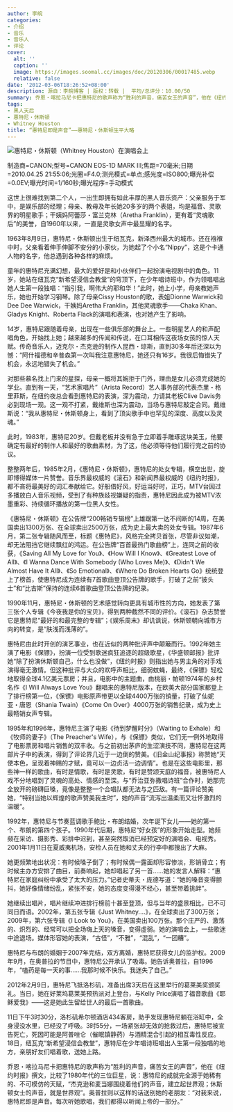 ```yaml
---
author: 李皖
categories:
- 介绍
- 音乐
- 音乐人
- 评论
cover:
  alt: ''
  caption: ''
  image: https://images.soomal.cc/images/doc/20120306/00017485.webp
  relative: false
date: '2012-03-06T18:26:52+08:00'
description: 源自：李皖博客 | 版权：转载 |  平均/总评分：10.00/50
summary: 乔恩・喀拉马尼卡把惠特尼的歌声称为“胜利的声音，痛苦女王的声音”，他在《纽约时报》撰文，比较了1980年代的三位巨星，说：惠特尼的成就完全源于她稀有的、不可模仿的天赋，“杰克逊和麦当娜围绕着他们的声音，建立起世界观；休斯顿女士的声音，就是世界观”。奥普拉则以这样的话送别她的老朋友……
tags:
- 黑人天后
- 惠特尼・休斯顿
- Whitney Houston
title: “惠特尼即是声音”――惠特尼・休斯顿生平大略
---
```


![惠特尼・休斯顿（Whitney Houston）在演唱会上](https://images.soomal.cc/images/doc/20120306/00017485.webp)

制造商=CANON;型号=CANON EOS-1D MARK III;焦距=70毫米;日期=2010.04.25 21:55:06;光圈=F4.0;测光模式=单点;感光度=ISO800;曝光补偿=0.0EV;曝光时间=1/160秒;曝光程序=手动模式



这世上很难找到第二个人，一出生即拥有如此丰厚的黑人音乐资产：父亲服务于军中，是娱乐部的经理；母亲、教母及年长她20多岁的两个表姐，均是福音、灵歌界的明星歌手；干姨妈阿蕾莎・富兰克林（Aretha Franklin），更有着“灵魂歌后”的美誉，自1960年以来，一直是灵歌女声中最显耀的名字。

1963年8月9日，惠特尼・休斯顿出生于纽瓦克，新泽西州最大的城市。还在襁褓中时，父亲看着伸手伸脚不安分的小家伙，为她起了个小名“Nippy”，这是个卡通人物的名字，他总遇到各种各样的麻烦。

童年的惠特尼充满幻想，最大的爱好是和小伙伴们一起扮演电视剧中的角色。11岁，她站在纽瓦克“新希望浸信会教堂”的穹顶下，在少年唱诗班中，作为领唱唱出她人生第一段独唱：“指引我，啊伟大的耶和华！”此时，她上小学，母亲教她声乐，她也开始学习钢琴。除了母亲Cissy Houston的歌，表姐Dionne Warwick和Dee Dee Warwick，干姨妈Aretha Franklin，其他灵魂歌手――Chaka Khan、 Gladys Knight、Roberta Flack的演唱和表演，也对她产生了影响。

14岁，惠特尼跟随着母亲，出现在一些俱乐部的舞台上。一些明星艺人的和声配唱角色，开始找上她；越来越多的传闻和传说，在口耳相传这夜场女孩的惊人天赋。传奇音乐人，迈克尔・杰克逊的制作人昆西・琼斯，直到30多年后还深以为憾：“阿什福德和辛普森第一次叫我注意惠特尼，她还只有16岁。我很后悔错失了机会，永远地错失了机会。”

对那些慕名找上门来的星探，母亲一概将其婉拒于门外，理由是女儿必须完成她的学业。直到有一天，“艺术家唱片”（Arista Record）艺人事务部的代表杰里・格里菲斯，在纽约夜总会看到惠特尼的表演，深为震动，力请其老板Clive Davis务必到现场一观。这一观不打紧，戴维斯也深为震动，当场与惠特尼敲定合同。戴维斯说：“我从惠特尼・休斯顿身上，看到了顶尖歌手中也罕见的深度、高度以及灵魂。”

此时，1983年，惠特尼20岁。但戴老板并没有急于立即着手雕琢这块美玉，他要确定有最好的制作人和最好的歌曲素材，为了这，他必须等待他们履行完之前的协议。

整整两年后，1985年2月，《惠特尼・休斯顿》，惠特尼的处女专辑，横空出世，旋即博得媒体一片赞誉。音乐界最权威的《滚石》和新闻界最权威的《纽约时报》，都不吝将最美好的词汇奉献给它。好船借好风，好运当好时，正巧，MTV台因过多播放白人音乐视频，受到了有种族歧视嫌疑的指责，惠特尼因此成为被MTV浓墨重彩、持续循环播放的第一位黑人女性。

《惠特尼・休斯顿》在公告牌“200畅销专辑榜”上雄踞第一达不间断的14周，在美国卖出1300万张、在全球卖出2500万张，成为史上最大卖的处女专辑。1987年6月，第二张专辑随风而至，标题《惠特尼》，风格完全拷贝首张，尽管非议如潮，却无法阻挡它继续飘红的鸿运。在公告牌“百首最热门歌曲榜”上，连同之前的收获，《Saving All My Love for You》、《How Will I Know》、《Greatest Love of All》、《I Wanna Dance With Somebody (Who Loves Me)》、《Didn't We Almost Have It All》、《So Emotional》、《Where Do Broken Hearts Go》统统登上了榜首，使惠特尼成为连续有7首歌曲登顶公告牌的歌手，打破了之前“披头士”和“比吉斯”保持的连续6首歌曲登顶公告牌的纪录。

1990年11月，惠特尼・休斯顿的艺术感觉转向更具有城市性的方向，她发表了第三张个人专辑《今夜我是你的宝贝》，得到两种截然不同的评价。《滚石》杂志赞誉它是惠特尼“最好的和最完整的专辑”；《娱乐周末》却讥讽说，休斯顿朝向城市方向的转变，是“肤浅而浅薄的”。

惠特尼由此时开创的演艺事业，也在近似的两种批评声中颠簸而行。1992年她主演了电影《保镖》，扮演一位受到歌迷疯狂追逐的超级歌星，《华盛顿邮报》批评她“除了扮演休斯顿自己，什么也没做”，《纽约时报》则指出她与男主角的对手戏演得毫无激情。但这种批评与大众的欢呼声相比，细弱蚊蝇，最终，《保镖》轻松地取得全球4.1亿美元票房；并且，电影中的主题曲，由桃丽・帕顿1974年的乡村名作《I Will Always Love You》翻唱来的惠特尼版本，在欧美大部分国家都登上了排行榜第一位，《保镖》电影原声带更以全球4400万张的销量，打破了仙妮亚・唐恩（Shania Twain）《Come On Over》4000万张的销售纪录，成为史上最畅销女声专辑。

1995年和1996年，惠特尼主演了电影《待到梦醒时分》（Waiting to Exhale）和《牧师的妻子》（The Preacher's Wife），与《保镖》类似，它们无一例外地取得了电影票房和唱片销售的双丰收。与之前初出茅庐的生涩演技不同，惠特尼在这两部片子中的表演，得到了评论界几近于一边倒的赞美。《旧金山纪事报》称赞她“天使本色，呈现着神赐的才赋，竟可以一边贞洁一边调情”。也是在这些电影里，那些神一样的歌曲，有时是情歌，有时是灵歌，有时是赞颂天庭的福音，被惠特尼人戏不分地唱到了灵魂的高处、情感的至深。与“乔治亚弥撒唱诗班”合作时，她那完全放开的磅礴巨嗓，竟像是整整一个合唱队都无法与之匹敌。有一篇评论赞美她，“特别当她以辉煌的歌声赞美我主时”，她的声音“流泻出温柔而又壮怀激烈的温暖”。

1992年，惠特尼与节奏蓝调歌手鲍比・布朗结婚，次年诞下女儿――她的第一个、布朗的第四个孩子。1990年代后期，惠特尼“好女孩”的形象开始走型。她频频在采访、摄影秀、彩排中迟到，甚至突然取消已经预定好的演唱会、电视秀。2001年1月11日在夏威夷机场，安检人员在她和丈夫的行李中都搜出了大麻。

她更频繁地出状况：有时候嗓子倒了；有时候偶一露面却形容惨淡，形销骨立；有时候主办方安排了曲目，前奏响起，她却唱起了另一首……她的发言人解释：“惠特尼在家庭纠纷中承受了太大的压力。”记者史蒂夫・庞德写道：“她的嗓音变得颤抖，她好像情绪纷乱，紧张不安，她的态度变得漫不经心，甚至带着挑衅”。

她继续出唱片，唱片继续冲进排行榜前十甚至登顶，但与当年的盛景相比，已不可同日而语。2002年，第五张专辑《Just Whitney....》，在全球卖出了300万张；2009年，第六张专辑《I Look to You》，在美国卖出100万张。那个庄严的、激荡的、炽烈的、经常可以把全场嗨上天的嗓音，变得虚弱。她的演唱会上，一些歌迷中途退场。媒体形容她的表演，“古怪”，“不雅”，“混乱”，“一团糟”。

惠特尼与布朗的婚姻于2007年完结，双方离婚，惠特尼获得女儿的监护权。2009年9月，在奥普拉的节目中，惠特尼公开承认了吸毒。她告诉奥普拉，自1996年，“嗑药是每一天的事……我那时候不快乐。我迷失了自己。”

2012年2月9日，惠特尼飞抵洛杉矶，准备出席3天后在这里举行的葛莱美奖颁奖礼。当日，她在好莱坞葛莱美预热派对上登台，与Kelly Price演唱了福音歌曲《耶稣爱我》――这是她此生留给世人的最后一首歌曲。

11日下午3时30分，洛杉矶希尔顿酒店434客房，助手发现惠特尼躺在浴缸中，全身浸没水里，已经没了呼吸。3时55分，一场紧张却无效的抢救过后，惠特尼被宣告死亡，死因可能是阿普唑仑（催眠镇静药）与酒精混合引起的相互毒性反应。18日，纽瓦克“新希望浸信会教堂”，惠特尼在少年唱诗班唱出人生第一段独唱的地方，亲朋好友们唱着歌，送她上路。

乔恩・喀拉马尼卡把惠特尼的歌声称为“胜利的声音，痛苦女王的声音”，他在《纽约时报》撰文，比较了1980年代的三位巨星，说：惠特尼的成就完全源于她稀有的、不可模仿的天赋，“杰克逊和麦当娜围绕着他们的声音，建立起世界观；休斯顿女士的声音，就是世界观”。奥普拉则以这样的话送别她的老朋友：“对我来说，惠特尼即是声音。每次听她歌唱，我们都得以听闻上帝的一部分。”